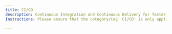 ```yaml
---
title: CI/CD
description: Continuous Integration and Continuous Delivery for faster, reliable software releases.
Instructions: Please ensure that the category/tag 'CI/CD' is only applied to content specifically related to Continuous Integration and Continuous Delivery for faster, reliable software releases.

---
```


